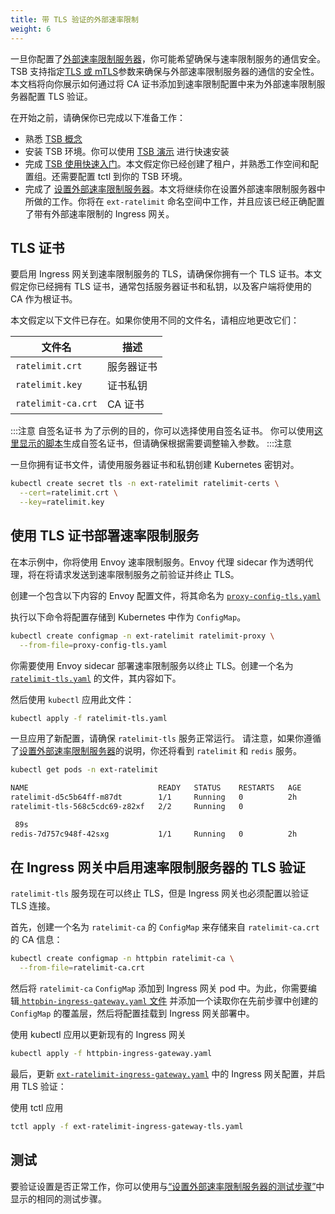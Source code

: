 ```yaml
---
title: 带 TLS 验证的外部速率限制
weight: 6
---
```


一旦你配置了[外部速率限制服务器](../external-rate-limiting)，你可能希望确保与速率限制服务的通信安全。TSB 支持指定[TLS 或 mTLS](../../../refs/tsb/auth/v2/auth#clienttlssettings)参数来确保与外部速率限制服务器的通信的安全性。本文档将向你展示如何通过将 CA 证书添加到速率限制配置中来为外部速率限制服务器配置 TLS 验证。

在开始之前，请确保你已完成以下准备工作：
- 熟悉 [TSB 概念](../../../concepts/)
- 安装 TSB 环境。你可以使用 [TSB 演示](../../../setup/self-managed/demo-installation) 进行快速安装
- 完成 [TSB 使用快速入门](../../../quickstart)。本文假定你已经创建了租户，并熟悉工作空间和配置组。还需要配置 tctl 到你的 TSB 环境。
- 完成了 [设置外部速率限制服务器](../external-rate-limiting)。本文将继续你在设置外部速率限制服务器中所做的工作。你将在 `ext-ratelimit` 命名空间中工作，并且应该已经正确配置了带有外部速率限制的 Ingress 网关。

## TLS 证书

要启用 Ingress 网关到速率限制服务的 TLS，请确保你拥有一个 TLS 证书。本文假定你已经拥有 TLS 证书，通常包括服务器证书和私钥，以及客户端将使用的 CA 作为根证书。

本文假定以下文件已存在。如果你使用不同的文件名，请相应地更改它们：

| 文件名          | 描述 |
|--------------------|-------------|
| `ratelimit.crt`    | 服务器证书 |
| `ratelimit.key`    | 证书私钥 |
| `ratelimit-ca.crt` | CA 证书 |

:::注意 自签名证书
为了示例的目的，你可以选择使用自签名证书。
你可以使用[这里显示的脚本](../../../quickstart/ingress-gateway)生成自签名证书，但请确保根据需要调整输入参数。
:::注意

一旦你拥有证书文件，请使用服务器证书和私钥创建 Kubernetes 密钥对。

```bash
kubectl create secret tls -n ext-ratelimit ratelimit-certs \
  --cert=ratelimit.crt \
  --key=ratelimit.key
```

## 使用 TLS 证书部署速率限制服务

在本示例中，你将使用 Envoy 速率限制服务。Envoy 代理 sidecar 作为透明代理，将在将请求发送到速率限制服务之前验证并终止 TLS。

创建一个包含以下内容的 Envoy 配置文件，将其命名为 [`proxy-config-tls.yaml`](../../../assets/howto/rate-limiting/proxy-config-tls.yaml)

执行以下命令将配置存储到 Kubernetes 中作为 `ConfigMap`。

```bash
kubectl create configmap -n ext-ratelimit ratelimit-proxy \
  --from-file=proxy-config-tls.yaml
```

你需要使用 Envoy sidecar 部署速率限制服务以终止 TLS。创建一个名为 [`ratelimit-tls.yaml`](../../../assets/howto/rate-limiting/ratelimit-tls.yaml) 的文件，其内容如下。

然后使用 `kubectl` 应用此文件：

```bash
kubectl apply -f ratelimit-tls.yaml
```

一旦应用了新配置，请确保 `ratelimit-tls` 服务正常运行。
请注意，如果你遵循了[设置外部速率限制服务器](../external-rate-limiting)的说明，你还将看到 `ratelimit` 和 `redis` 服务。

```bash
kubectl get pods -n ext-ratelimit

NAME                             READY   STATUS    RESTARTS   AGE
ratelimit-d5c5b64ff-m87dt        1/1     Running   0          2h
ratelimit-tls-568c5cdc69-z82xf   2/2     Running   0          

 89s
redis-7d757c948f-42sxg           1/1     Running   0          2h
```

## 在 Ingress 网关中启用速率限制服务器的 TLS 验证

`ratelimit-tls` 服务现在可以终止 TLS，但是 Ingress 网关也必须配置以验证 TLS 连接。

首先，创建一个名为 `ratelimit-ca` 的 `ConfigMap` 来存储来自 `ratelimit-ca.crt` 的 CA 信息：

```bash
kubectl create configmap -n httpbin ratelimit-ca \
  --from-file=ratelimit-ca.crt
```

然后将 `ratelimit-ca` `ConfigMap` 添加到 Ingress 网关 pod 中。为此，你需要编辑[ `httpbin-ingress-gateway.yaml` 文件](../../../reference/samples/httpbin#expose-the-httpbin-service) 并添加一个读取你在先前步骤中创建的 `ConfigMap` 的覆盖层，然后将配置挂载到 Ingress 网关部署中。

使用 kubectl 应用以更新现有的 Ingress 网关

```bash
kubectl apply -f httpbin-ingress-gateway.yaml
```

最后，更新 [`ext-ratelimit-ingress-gateway.yaml`](../external-rate-limiting) 中的 Ingress 网关配置，并启用 TLS 验证：

使用 tctl 应用

```bash
tctl apply -f ext-ratelimit-ingress-gateway-tls.yaml
```

## 测试

要验证设置是否正常工作，你可以使用与[“设置外部速率限制服务器的测试步骤”](../external-rate-limiting)中显示的相同的测试步骤。
